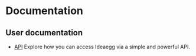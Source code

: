# Documentation

## User documentation

- [API](api/README.md) Explore how you can access Ideaegg via a simple and powerful API.
